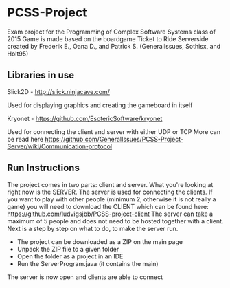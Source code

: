 # PCSS-Project

Exam project for the Programming of Complex Software Systems class of 2015
Game is made based on the boardgame Ticket to Ride
Serverside created by Frederik E., Oana D., and Patrick S. (GeneralIssues, Sothisx, and Holt95)



## Libraries in use
Slick2D - http://slick.ninjacave.com/

Used for displaying graphics and creating the gameboard in itself



Kryonet - https://github.com/EsotericSoftware/kryonet

Used for connecting the client and server with either UDP or TCP
More can be read here https://github.com/GeneralIssues/PCSS-Project-Server/wiki/Communication-protocol



## Run Instructions
The project comes in two parts: client and server. 
What you're looking at right now is the SERVER.
The server is used for connecting the clients. 
If you want to play with other people (minimum 2, otherwise it is not really a game)
you will need to download the CLIENT which can be found here:
https://github.com/ludvigsjbb/PCSS-project-client
The server can take a maximum of 5 people and does not need to be hosted together with a client.
Next is a step by step on what to do, to make the server run. 
* The project can be downloaded as a ZIP on the main page
* Unpack the ZIP file to a given folder
* Open the folder as a project in an IDE
* Run the ServerProgram.java (it contains the main)

The server is now open and clients are able to connect

